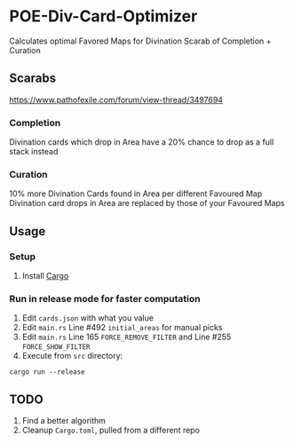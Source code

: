 # POE-Div-Card-Optimizer
Calculates optimal Favored Maps for Divination Scarab of Completion + Curation


## Scarabs
https://www.pathofexile.com/forum/view-thread/3497694

### Completion
Divination cards which drop in Area have a 20% chance to drop as a full stack instead

### Curation
10% more Divination Cards found in Area per different Favoured Map
Divination card drops in Area are replaced by those of your Favoured Maps


## Usage

### Setup
1. Install [Cargo](https://doc.rust-lang.org/cargo/getting-started/installation.html)

### Run in release mode for faster computation
1. Edit `cards.json` with what you value
2. Edit `main.rs` Line #492 `initial_areas` for manual picks
3. Edit `main.rs` Line 165 `FORCE_REMOVE_FILTER` and Line #255 `FORCE_SHOW_FILTER`
4. Execute from `src` directory:
```
cargo run --release
```


## TODO
1. Find a better algorithm
2. Cleanup `Cargo.toml`, pulled from a different repo
